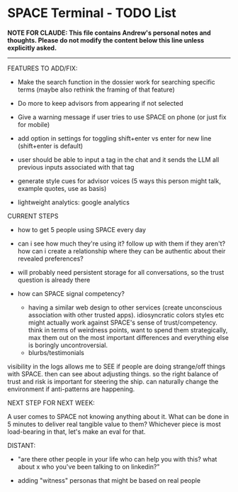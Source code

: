 # SPACE Terminal - TODO List

**NOTE FOR CLAUDE: This file contains Andrew's personal notes and thoughts. Please do not modify the content below this line unless explicitly asked.**

---

FEATURES TO ADD/FIX:

- Make the search function in the dossier work for searching specific terms (maybe also rethink the framing of that feature)

- Do more to keep advisors from appearing if not selected

- Give a warning message if user tries to use SPACE on phone (or just fix for mobile)

- add option in settings for toggling shift+enter vs enter for new line (shift+enter is default)

- user should be able to input a tag in the chat and it sends the LLM all previous inputs associated with that tag

- generate style cues for advisor voices (5 ways this person might talk, example quotes, use as basis)

- lightweight analytics: google analytics

CURRENT STEPS

- how to get 5 people using SPACE every day

- can i see how much they're using it? follow up with them if they aren't? how can i create a relationship where they can be authentic about their revealed preferences? 

- will probably need persistent storage for all conversations, so the trust question is already there
  
- how can SPACE signal competency? 

    - having a similar web design to other services (create unconscious association with other trusted apps). idiosyncratic colors styles etc might actually work against SPACE's sense of trust/competency. think in terms of weirdness points, want to spend them strategically, max them out on the most important differences and everything else is boringly uncontroversial.
    - blurbs/testimonials

visibility in the logs allows me to SEE if people are doing strange/off things with SPACE. then can see about adjusting things. so the right balance of trust and risk is important for steering the ship. can naturally change the environment if anti-patterns are happening. 

NEXT STEP FOR NEXT WEEK:

A user comes to SPACE not knowing anything about it. What can be done in 5 minutes to deliver real tangible value to them? Whichever piece is most load-bearing in that, let's make an eval for that. 

DISTANT:

- "are there other people in your life who can help you with this? what about x who you've been talking to on linkedin?" 

- adding "witness" personas that might be based on real people 